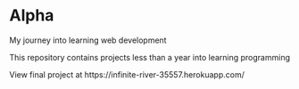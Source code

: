 # Alpha
<p>My journey into learning web development</p>
<p>This repository contains projects less than a year into learning programming</p>
<p>View final project at https://infinite-river-35557.herokuapp.com/</p>


